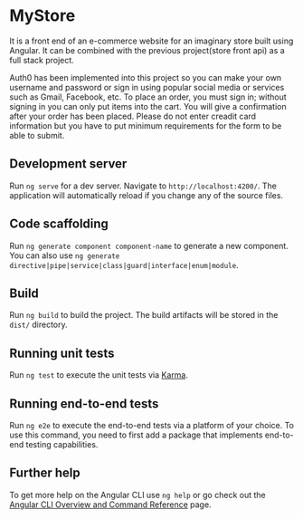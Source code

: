 # MyStore

It is a front end of an e-commerce website for an imaginary store built using Angular.
It can be combined with the previous project(store front api) as a full stack project.

Auth0 has been implemented into this project so you can make your own username and password or sign in using popular social media or services such as Gmail, Facebook, etc.
To place an order, you must sign in; without signing in you can only put items into the cart. You will give a confirmation after your order has been placed. Please do not enter creadit card information but you have to put minimum requirements for the form to be able to submit.

## Development server

Run `ng serve` for a dev server. Navigate to `http://localhost:4200/`. The application will automatically reload if you change any of the source files.

## Code scaffolding

Run `ng generate component component-name` to generate a new component. You can also use `ng generate directive|pipe|service|class|guard|interface|enum|module`.

## Build

Run `ng build` to build the project. The build artifacts will be stored in the `dist/` directory.

## Running unit tests

Run `ng test` to execute the unit tests via [Karma](https://karma-runner.github.io).

## Running end-to-end tests

Run `ng e2e` to execute the end-to-end tests via a platform of your choice. To use this command, you need to first add a package that implements end-to-end testing capabilities.

## Further help

To get more help on the Angular CLI use `ng help` or go check out the [Angular CLI Overview and Command Reference](https://angular.io/cli) page.
